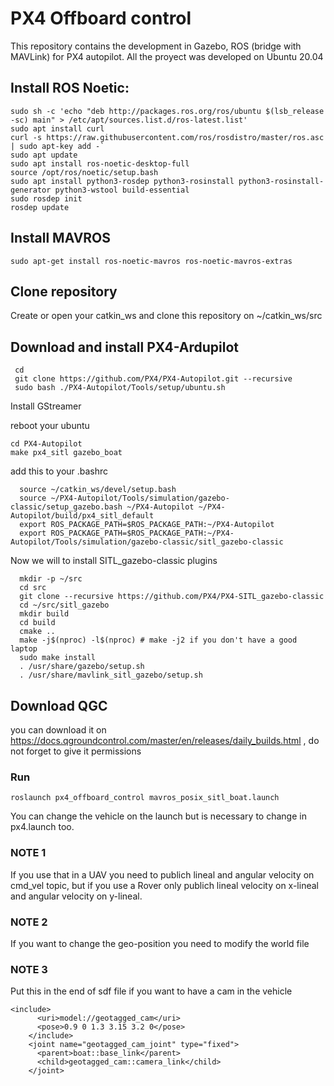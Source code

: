 # PX4 Offboard control
This repository contains the development in Gazebo, ROS (bridge with MAVLink) for PX4 autopilot. All the proyect was developed on Ubuntu 20.04

## Install ROS Noetic:
  
  ```
  sudo sh -c 'echo "deb http://packages.ros.org/ros/ubuntu $(lsb_release -sc) main" > /etc/apt/sources.list.d/ros-latest.list'
  sudo apt install curl 
  curl -s https://raw.githubusercontent.com/ros/rosdistro/master/ros.asc | sudo apt-key add -`
  sudo apt update
  sudo apt install ros-noetic-desktop-full
  source /opt/ros/noetic/setup.bash
  sudo apt install python3-rosdep python3-rosinstall python3-rosinstall-generator python3-wstool build-essential
  sudo rosdep init
  rosdep update
```

## Install MAVROS
  
  `sudo apt-get install ros-noetic-mavros ros-noetic-mavros-extras`

## Clone repository

 Create or open your catkin_ws and clone this repository on ~/catkin_ws/src
 
## Download and install PX4-Ardupilot

```
 cd
 git clone https://github.com/PX4/PX4-Autopilot.git --recursive
 sudo bash ./PX4-Autopilot/Tools/setup/ubuntu.sh
 ```

 Install GStreamer

 reboot your ubuntu
 
 ```
 cd PX4-Autopilot
 make px4_sitl gazebo_boat

 ```
 add this to your .bashrc

```
  source ~/catkin_ws/devel/setup.bash
  source ~/PX4-Autopilot/Tools/simulation/gazebo-classic/setup_gazebo.bash ~/PX4-Autopilot ~/PX4-Autopilot/build/px4_sitl_default
  export ROS_PACKAGE_PATH=$ROS_PACKAGE_PATH:~/PX4-Autopilot
  export ROS_PACKAGE_PATH=$ROS_PACKAGE_PATH:~/PX4-Autopilot/Tools/simulation/gazebo-classic/sitl_gazebo-classic
``` 

Now we will to install  SITL_gazebo-classic plugins

``` 
  mkdir -p ~/src
  cd src
  git clone --recursive https://github.com/PX4/PX4-SITL_gazebo-classic
  cd ~/src/sitl_gazebo
  mkdir build
  cd build
  cmake ..
  make -j$(nproc) -l$(nproc) # make -j2 if you don't have a good laptop
  sudo make install
  . /usr/share/gazebo/setup.sh
  . /usr/share/mavlink_sitl_gazebo/setup.sh
``` 

## Download QGC

you can download it on https://docs.qgroundcontrol.com/master/en/releases/daily_builds.html , do not forget to give it permissions

### Run

`roslaunch px4_offboard_control mavros_posix_sitl_boat.launch`

You can change the vehicle on the launch but is necessary to change in px4.launch too.

### NOTE 1

If you use that in a UAV you need to publich lineal and angular velocity on cmd_vel topic, but if you use a Rover only publich lineal velocity on x-lineal and angular velocity on y-lineal.

### NOTE 2

If you want to change the geo-position you need to modify the world file

### NOTE 3

Put this in the end of sdf file if you want to have a cam in the vehicle

```
<include>
      <uri>model://geotagged_cam</uri>
      <pose>0.9 0 1.3 3.15 3.2 0</pose>
    </include>
    <joint name="geotagged_cam_joint" type="fixed">
      <parent>boat::base_link</parent>
      <child>geotagged_cam::camera_link</child>
    </joint>
```

